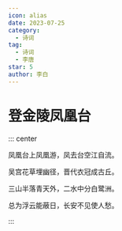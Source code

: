 ```yaml
---
icon: alias
date: 2023-07-25
category:
  - 诗词
tag:
  - 诗词
  - 李唐
star: 5
author: 李白
---
```


# 登金陵凤凰台

<!-- more -->

::: center

凤凰台上凤凰游，凤去台空江自流。

吴宫花草埋幽径，晋代衣冠成古丘。

三山半落青天外，二水中分白鹭洲。

总为浮云能蔽日，长安不见使人愁。

:::


